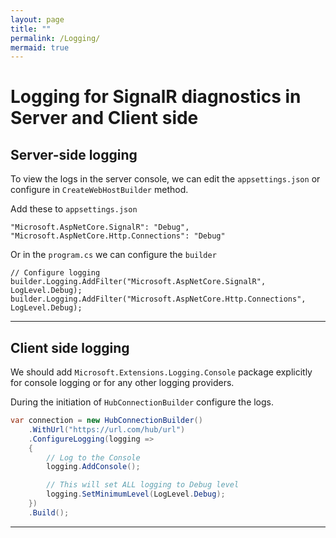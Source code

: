 ```yaml
---
layout: page
title: ""
permalink: /Logging/
mermaid: true
---
```


# Logging for SignalR diagnostics in Server and Client side

## Server-side logging

To view the logs in the server console, we can edit the `appsettings.json` or configure in `CreateWebHostBuilder` method. 

Add these to `appsettings.json`
```
"Microsoft.AspNetCore.SignalR": "Debug",
"Microsoft.AspNetCore.Http.Connections": "Debug"
```

Or in the `program.cs` we can configure the `builder`

```
// Configure logging
builder.Logging.AddFilter("Microsoft.AspNetCore.SignalR", LogLevel.Debug);
builder.Logging.AddFilter("Microsoft.AspNetCore.Http.Connections", LogLevel.Debug);
```
---

## Client side logging 

We should add `Microsoft.Extensions.Logging.Console` package explicitly for console logging or for any other logging providers. 

During the initiation of `HubConnectionBuilder` configure the logs.
```C#
var connection = new HubConnectionBuilder()
    .WithUrl("https://url.com/hub/url")
    .ConfigureLogging(logging =>
    {
        // Log to the Console
        logging.AddConsole();

        // This will set ALL logging to Debug level
        logging.SetMinimumLevel(LogLevel.Debug);
    })
    .Build();
```
---